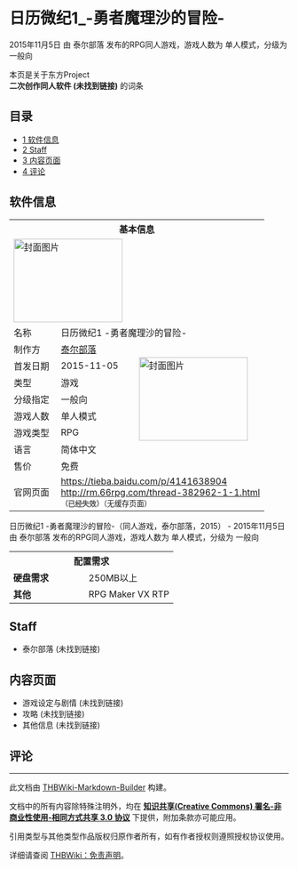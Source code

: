 # 日历微纪1_-勇者魔理沙的冒险-

<!-- source html: G:\repos\THBWiki-Markdown-Builder\THBWikiMarkdown\Temp\main\2\21\ns0%3A%E6%97%A5%E5%8E%86%E5%BE%AE%E7%BA%AA1_-%E5%8B%87%E8%80%85%E9%AD%94%E7%90%86%E6%B2%99%E7%9A%84%E5%86%92%E9%99%A9-.html -->

2015年11月5日 由 泰尔部落  发布的RPG同人游戏，游戏人数为 单人模式，分级为 一般向

本页是关于东方Project  
 **二次创作同人软件 (未找到链接)** 的词条

## 目录

- [1 软件信息](#软件信息)
- [2 Staff](#Staff)
- [3 内容页面](#内容页面)
- [4 评论](#评论)





## 软件信息

<table><tbody><tr><th colspan="3">基本信息</th></tr><tr><td class="cover-artwork-mobile" colspan="2"><a href="./文件-日历微纪1_-勇者魔理沙的冒险-封面.jpg.md" class="image" title="封面图片"><img alt="封面图片" src="https://upload.thwiki.cc/thumb/e/ef/%E6%97%A5%E5%8E%86%E5%BE%AE%E7%BA%AA1_-%E5%8B%87%E8%80%85%E9%AD%94%E7%90%86%E6%B2%99%E7%9A%84%E5%86%92%E9%99%A9-%E5%B0%81%E9%9D%A2.jpg/196px-%E6%97%A5%E5%8E%86%E5%BE%AE%E7%BA%AA1_-%E5%8B%87%E8%80%85%E9%AD%94%E7%90%86%E6%B2%99%E7%9A%84%E5%86%92%E9%99%A9-%E5%B0%81%E9%9D%A2.jpg" decoding="async" loading="lazy" width="196" height="150" srcset="https://upload.thwiki.cc/thumb/e/ef/%E6%97%A5%E5%8E%86%E5%BE%AE%E7%BA%AA1_-%E5%8B%87%E8%80%85%E9%AD%94%E7%90%86%E6%B2%99%E7%9A%84%E5%86%92%E9%99%A9-%E5%B0%81%E9%9D%A2.jpg/294px-%E6%97%A5%E5%8E%86%E5%BE%AE%E7%BA%AA1_-%E5%8B%87%E8%80%85%E9%AD%94%E7%90%86%E6%B2%99%E7%9A%84%E5%86%92%E9%99%A9-%E5%B0%81%E9%9D%A2.jpg 1.5x, https://upload.thwiki.cc/thumb/e/ef/%E6%97%A5%E5%8E%86%E5%BE%AE%E7%BA%AA1_-%E5%8B%87%E8%80%85%E9%AD%94%E7%90%86%E6%B2%99%E7%9A%84%E5%86%92%E9%99%A9-%E5%B0%81%E9%9D%A2.jpg/392px-%E6%97%A5%E5%8E%86%E5%BE%AE%E7%BA%AA1_-%E5%8B%87%E8%80%85%E9%AD%94%E7%90%86%E6%B2%99%E7%9A%84%E5%86%92%E9%99%A9-%E5%B0%81%E9%9D%A2.jpg 2x" data-file-width="544" data-file-height="416"></a></td>
</tr><tr><td class="label">名称</td><td colspan="2"> 日历微纪1 -勇者魔理沙的冒险- </td></tr><tr><td class="label">制作方</td><td><a href="/index.php?title=%E6%B3%B0%E5%B0%94%E9%83%A8%E8%90%BD&amp;action=edit&amp;redlink=1" class="new" title="泰尔部落（页面不存在）">泰尔部落</a></td><td class="cover-artwork" rowspan="7" style="min-width:196px;"><a href="./文件-日历微纪1_-勇者魔理沙的冒险-封面.jpg.md" class="image" title="封面图片"><img alt="封面图片" src="https://upload.thwiki.cc/thumb/e/ef/%E6%97%A5%E5%8E%86%E5%BE%AE%E7%BA%AA1_-%E5%8B%87%E8%80%85%E9%AD%94%E7%90%86%E6%B2%99%E7%9A%84%E5%86%92%E9%99%A9-%E5%B0%81%E9%9D%A2.jpg/196px-%E6%97%A5%E5%8E%86%E5%BE%AE%E7%BA%AA1_-%E5%8B%87%E8%80%85%E9%AD%94%E7%90%86%E6%B2%99%E7%9A%84%E5%86%92%E9%99%A9-%E5%B0%81%E9%9D%A2.jpg" decoding="async" loading="lazy" width="196" height="150" srcset="https://upload.thwiki.cc/thumb/e/ef/%E6%97%A5%E5%8E%86%E5%BE%AE%E7%BA%AA1_-%E5%8B%87%E8%80%85%E9%AD%94%E7%90%86%E6%B2%99%E7%9A%84%E5%86%92%E9%99%A9-%E5%B0%81%E9%9D%A2.jpg/294px-%E6%97%A5%E5%8E%86%E5%BE%AE%E7%BA%AA1_-%E5%8B%87%E8%80%85%E9%AD%94%E7%90%86%E6%B2%99%E7%9A%84%E5%86%92%E9%99%A9-%E5%B0%81%E9%9D%A2.jpg 1.5x, https://upload.thwiki.cc/thumb/e/ef/%E6%97%A5%E5%8E%86%E5%BE%AE%E7%BA%AA1_-%E5%8B%87%E8%80%85%E9%AD%94%E7%90%86%E6%B2%99%E7%9A%84%E5%86%92%E9%99%A9-%E5%B0%81%E9%9D%A2.jpg/392px-%E6%97%A5%E5%8E%86%E5%BE%AE%E7%BA%AA1_-%E5%8B%87%E8%80%85%E9%AD%94%E7%90%86%E6%B2%99%E7%9A%84%E5%86%92%E9%99%A9-%E5%B0%81%E9%9D%A2.jpg 2x" data-file-width="544" data-file-height="416"></a></td>
</tr><tr><td class="label">首发日期</td><td>2015-11-05</td></tr><tr><td class="label">类型</td><td>游戏</td></tr><tr><td class="label">分级指定</td><td>一般向</td></tr><tr><td class="label">游戏人数</td><td>单人模式</td></tr><tr><td class="label">游戏类型</td><td>RPG</td></tr><tr><td class="label">语言</td><td>简体中文</td></tr><tr><td class="label">售价</td><td>免费</td></tr>
<tr><td class="label">官网页面</td><td colspan="2"><a rel="nofollow" class="external free" href="https://tieba.baidu.com/p/4141638904">https://tieba.baidu.com/p/4141638904</a><br><a rel="nofollow" class="external free" href="http://rm.66rpg.com/thread-382962-1-1.html">http://rm.66rpg.com/thread-382962-1-1.html</a><br><span style="font-family: sans-serif; cursor: default; color:#555; font-size: 0.8em; bottom: 0.1em; font-weight: bold;" title="连接到已经失效网页">（已经失效）</span><small>（无缓存页面）</small></td></tr></tbody></table>

日历微纪1 -勇者魔理沙的冒险-（同人游戏，泰尔部落，2015） - 2015年11月5日 由 泰尔部落  发布的RPG同人游戏，游戏人数为 单人模式，分级为 一般向
  
  

  


<table>
<tbody><tr><th colspan="2">配置需求</th></tr>
<tr><td style="width:120px;padding-left:7px;"><b>硬盘需求</b></td><td>250MB以上</td></tr><tr><td style="width:120px;padding-left:7px;"><b>其他</b></td><td>RPG Maker VX RTP</td></tr>
</tbody></table>



## Staff
- 泰尔部落 (未找到链接)


## 内容页面
- 游戏设定与剧情 (未找到链接)
- 攻略 (未找到链接)
- 其他信息 (未找到链接)


## 评论




---

此文档由 [THBWiki-Markdown-Builder](https://github.com/Delsin-Yu/THBWiki-Markdown-Builder) 构建。

文档中的所有内容除特殊注明外，均在 [**知识共享(Creative Commons) 署名-非商业性使用-相同方式共享 3.0 协议**](https://creativecommons.org/licenses/by-sa/3.0/deed.zh-hans) 下提供，附加条款亦可能应用。

引用类型与其他类型作品版权归原作者所有，如有作者授权则遵照授权协议使用。

详细请查阅 [THBWiki：免责声明](https://thbwiki.cc/THBWiki:%E5%85%8D%E8%B4%A3%E5%A3%B0%E6%98%8E)。

